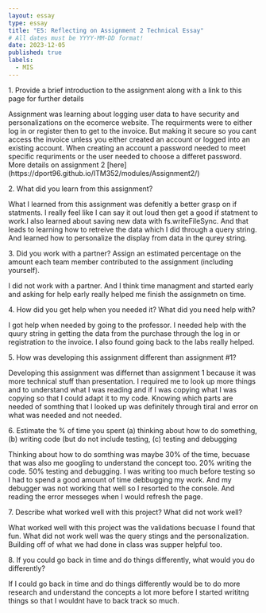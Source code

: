 ```yaml
---
layout: essay
type: essay
title: "E5: Reflecting on Assignment 2 Technical Essay"
# All dates must be YYYY-MM-DD format!
date: 2023-12-05
published: true
labels:
  - MIS
---
```


<p>1. Provide a brief introduction to the assignment along with a link to this page for further details</p>
    Assignment was learning about logging user data to have security and personalizations on the ecomerce website. The requirments were to either log in or register then to get to the invoice. But making it secure so you cant access the invoice unless you either created an account or logged into an existing account. When creating an account a password needed to meet specific requriments or the user needed to choose a differet password. More details on assignment 2 [here](https://dport96.github.io/ITM352/modules/Assignment2/) 
<p>2. What did you learn from this assignment?</p>
  <p> What I learned from this assignment was defenitly a better grasp on if statments. I really feel like I can say it out loud then get a good if statment to work.I also learned about saving new data with fs.writeFileSync. And that leads to learning how to retreive the data which I did through a query string. And learned how to personalize the display from data in the qurey string. </p>
<p>3. Did you work with a partner? Assign an estimated percentage on the amount each team member contributed to the assignment (including yourself).</p>
  <p> I did not work with a partner. And I think time managment and started early and asking for help early really helped me finish the assignmetn on time. </p>
<p>4. How did you get help when you needed it? What did you need help with?</p>
  <p> I got help when needed by going to the professor. I needed help with the quury string in getting the data from the purchase through the log in or registration to the invoice. I also found going back to the labs really helped. </p>
<p>5. How was developing this assignment different than assignment #1?</p>
  <p> Developing this  assignment was differnet than assignment 1 because it was more technical stuff than presentation. I required me to look up more things and to understand what I was reading and if I was copying what I was copying so that I could adapt it to my code. Knowing which parts are needed of somthing that I looked up was definitely through tiral and error on what was needed and not needed. </p>
<p>6. Estimate the % of time you spent (a) thinking about how to do something, (b) writing code (but do not include testing, (c) testing and debugging</p>
  <p> Thinking about how to do somthing was maybe 30% of the time, becuase that was also me googling to understand the concept too. 20% writing the code. 50% testing and debugging. I was writing too much before testing so I  had to spend a good amount of time debbugging my work. And my debugger was not working that well so I resorted to the console. And reading the error messeges when I would refresh the page.  </p>
<p>7. Describe what worked well with this project? What did not work well?</p>
  <p> What worked well with this project was the validations becuase I found that fun. What did not work well was the query stings and the personalization. Building off of what we had done in class was supper helpful too. </p>
<p>8. If you could go back in time and do things differently, what would you do differently?</p>
  <p> If I could go back in time and do things differently would be to do more research and understand the concepts a lot more before I started writitng things so that I wouldnt have to back track so much. </p>
